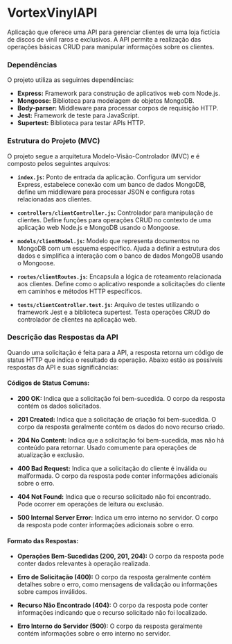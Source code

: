 # VortexVinylAPI
Aplicação que oferece uma API para gerenciar clientes de uma loja fictícia de discos de vinil raros e exclusivos. A API permite a realização das operações básicas CRUD para manipular informações sobre os clientes.
### Dependências

O projeto utiliza as seguintes dependências:

- **Express:** Framework para construção de aplicativos web com Node.js.
- **Mongoose:** Biblioteca para modelagem de objetos MongoDB.
- **Body-parser:** Middleware para processar corpos de requisição HTTP.
- **Jest:** Framework de teste para JavaScript.
- **Supertest:** Biblioteca para testar APIs HTTP.



### Estrutura do Projeto (MVC)

O projeto segue a arquitetura Modelo-Visão-Controlador (MVC) e é composto pelos seguintes arquivos:

- **`index.js`:** Ponto de entrada da aplicação. Configura um servidor Express, estabelece conexão com um banco de dados MongoDB, define um middleware para processar JSON e configura rotas relacionadas aos clientes.

- **`controllers/clientController.js`:** Controlador para manipulação de clientes. Define funções para operações CRUD no contexto de uma aplicação web Node.js e MongoDB usando o Mongoose.

- **`models/clientModel.js`:** Modelo que representa documentos no MongoDB com um esquema específico. Ajuda a definir a estrutura dos dados e simplifica a interação com o banco de dados MongoDB usando o Mongoose.

- **`routes/clientRoutes.js`:** Encapsula a lógica de roteamento relacionada aos clientes. Define como o aplicativo responde a solicitações do cliente em caminhos e métodos HTTP específicos.

- **`tests/clientController.test.js`:** Arquivo de testes utilizando o framework Jest e a biblioteca supertest. Testa operações CRUD do controlador de clientes na aplicação web.

### Descrição das Respostas da API

Quando uma solicitação é feita para a API, a resposta retorna um código de status HTTP que indica o resultado da operação. Abaixo estão as possíveis respostas da API e suas significâncias:

#### Códigos de Status Comuns:

- **200 OK:** Indica que a solicitação foi bem-sucedida. O corpo da resposta contém os dados solicitados.

- **201 Created:** Indica que a solicitação de criação foi bem-sucedida. O corpo da resposta geralmente contém os dados do novo recurso criado.

- **204 No Content:** Indica que a solicitação foi bem-sucedida, mas não há conteúdo para retornar. Usado comumente para operações de atualização e exclusão.

- **400 Bad Request:** Indica que a solicitação do cliente é inválida ou malformada. O corpo da resposta pode conter informações adicionais sobre o erro.

- **404 Not Found:** Indica que o recurso solicitado não foi encontrado. Pode ocorrer em operações de leitura ou exclusão.

- **500 Internal Server Error:** Indica um erro interno no servidor. O corpo da resposta pode conter informações adicionais sobre o erro.

#### Formato das Respostas:

- **Operações Bem-Sucedidas (200, 201, 204):** O corpo da resposta pode conter dados relevantes à operação realizada.

- **Erro de Solicitação (400):** O corpo da resposta geralmente contém detalhes sobre o erro, como mensagens de validação ou informações sobre campos inválidos.

- **Recurso Não Encontrado (404):** O corpo da resposta pode conter informações indicando que o recurso solicitado não foi localizado.

- **Erro Interno do Servidor (500):** O corpo da resposta geralmente contém informações sobre o erro interno no servidor.
